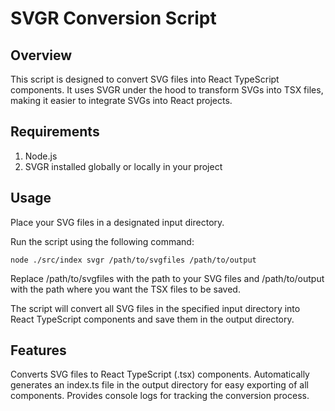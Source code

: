 # SVGR Conversion Script
## Overview
This script is designed to convert SVG files into React TypeScript components. It uses SVGR under the hood to transform SVGs into TSX files, making it easier to integrate SVGs into React projects.

## Requirements
1. Node.js
2. SVGR installed globally or locally in your project

## Usage
Place your SVG files in a designated input directory.

Run the script using the following command:

```
node ./src/index svgr /path/to/svgfiles /path/to/output
```
Replace /path/to/svgfiles with the path to your SVG files and /path/to/output with the path where you want the TSX files to be saved.

The script will convert all SVG files in the specified input directory into React TypeScript components and save them in the output directory.

## Features
Converts SVG files to React TypeScript (.tsx) components.
Automatically generates an index.ts file in the output directory for easy exporting of all components.
Provides console logs for tracking the conversion process.
